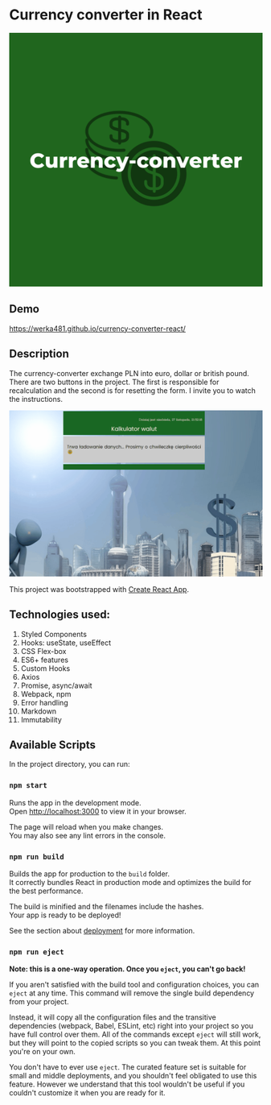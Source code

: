 # Currency converter in React

![share](public/share.png)
## Demo
https://werka481.github.io/currency-converter-react/
## Description
The currency-converter exchange PLN into euro, dollar or british pound. There are two buttons in the project. The first is responsible for recalculation and the second is for resetting the form. I invite you to watch the instructions.

![instruction](public/converterapi.gif)

This project was bootstrapped with [Create React App](https://github.com/facebook/create-react-app).

## Technologies used:
1. Styled Components
2. Hooks: useState, useEffect
3. CSS Flex-box
4. ES6+ features
5. Custom Hooks
6. Axios
7. Promise, async/await
8. Webpack, npm
9. Error handling
10. Markdown
11. Immutability
## Available Scripts

In the project directory, you can run:

### `npm start`

Runs the app in the development mode.\
Open [http://localhost:3000](http://localhost:3000) to view it in your browser.

The page will reload when you make changes.\
You may also see any lint errors in the console.

### `npm run build`

Builds the app for production to the `build` folder.\
It correctly bundles React in production mode and optimizes the build for the best performance.

The build is minified and the filenames include the hashes.\
Your app is ready to be deployed!

See the section about [deployment](https://facebook.github.io/create-react-app/docs/deployment) for more information.

### `npm run eject`

**Note: this is a one-way operation. Once you `eject`, you can't go back!**

If you aren't satisfied with the build tool and configuration choices, you can `eject` at any time. This command will remove the single build dependency from your project.

Instead, it will copy all the configuration files and the transitive dependencies (webpack, Babel, ESLint, etc) right into your project so you have full control over them. All of the commands except `eject` will still work, but they will point to the copied scripts so you can tweak them. At this point you're on your own.

You don't have to ever use `eject`. The curated feature set is suitable for small and middle deployments, and you shouldn't feel obligated to use this feature. However we understand that this tool wouldn't be useful if you couldn't customize it when you are ready for it.